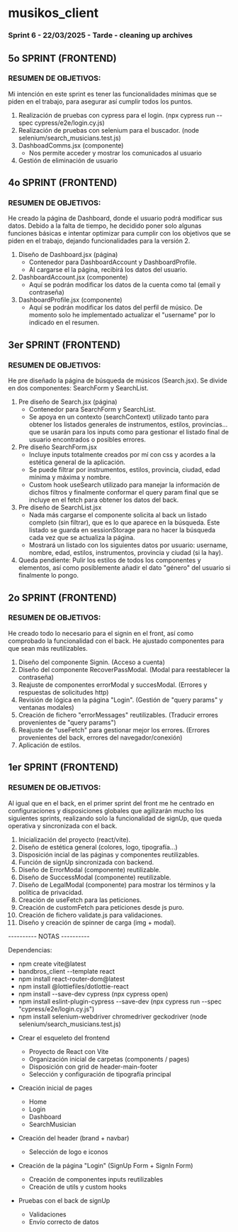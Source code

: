 # musikos_client
### Sprint 6 - 22/03/2025 - Tarde - cleaning up archives

## 5o SPRINT (FRONTEND)

### RESUMEN DE OBJETIVOS:

Mi intención en este sprint es tener las funcionalidades mínimas que se piden en el trabajo, para asegurar así cumplir todos los puntos.

1. Realización de pruebas con cypress para el login.
    (npx cypress run --spec cypress/e2e/login.cy.js)
2. Realización de pruebas con selenium para el buscador.
    (node selenium/search_musicians.test.js)
3. DashboadComms.jsx (componente)
    - Nos permite acceder y mostrar los comunicados al usuario
4. Gestión de eliminación de usuario

## 4o SPRINT (FRONTEND)

### RESUMEN DE OBJETIVOS:

He creado la página de Dashboard, donde el usuario podrá modificar sus datos. Debido a la falta de tiempo, he decidido poner solo algunas funciones básicas e intentar optimizar para cumplir con los objetivos que se piden en el trabajo, dejando funcionalidades para la versión 2.

1. Diseño de Dashboard.jsx (página)
    * Contenedor para DashboardAccount y DashboardProfile.
    * Al cargarse el la página, recibirá los datos del usuario.
2. DashboardAccount.jsx (componente)
    * Aquí se podrán modificar los datos de la cuenta como tal (email y contraseña)
3. DashboardProfile.jsx (componente)
    * Aquí se podrán modificar los datos del perfil de músico. De momento solo he implementado actualizar el "username" por lo indicado en el resumen.

## 3er SPRINT (FRONTEND)

### RESUMEN DE OBJETIVOS:

He pre diseñado la página de búsqueda de músicos (Search.jsx). Se divide en dos componentes: SearchForm y SearchList.

1. Pre diseño de Search.jsx (página)
    * Contenedor para SearchForm y SearchList.
    * Se apoya en un contexto (searchContext) utilizado tanto para obtener los listados generales de instrumentos, estilos, provincias... que se usarán para los inputs como para gestionar el listado final de usuario encontrados o posibles errores.
2. Pre diseño SearchForm.jsx 
    * Incluye inputs totalmente creados por mí con css y acordes a la estética general de la aplicación.
    * Se puede filtrar por instrumentos, estilos, provincia, ciudad, edad mínima y máxima y nombre.
    * Custom hook useSearch utilizado para manejar la información de dichos filtros y finalmente conformar el query param final que se incluye en el fetch para obtener los datos del back.
3. Pre diseño de SearchList.jsx
    * Nada más cargarse el componente solicita al back un listado completo (sin filtrar), que es lo que aparece en la búsqueda. Este listado se guarda en sessionStorage para no hacer la búsqueda cada vez que se actualiza la página.
    * Mostrará un listado con los siguientes datos por usuario: username, nombre, edad, estilos, instrumentos, provincia y ciudad (si la hay).
4. Queda pendiente: Pulir los estilos de todos los componentes y elementos, así como posiblemente añadir el dato "género" del usuario si finalmente lo pongo.

## 2o SPRINT (FRONTEND)

### RESUMEN DE OBJETIVOS:

He creado todo lo necesario para el signin en el front, así como comprobado la funcionalidad con el back. He ajustado componentes para que sean más reutilizables.

1. Diseño del componente Signin.
    (Acceso a cuenta)
2. Diseño del componente RecoverPassModal.
    (Modal para reestablecer la contraseña)
3. Reajuste de componentes errorModal y succesModal.
    (Errores y respuestas de solicitudes http)
4. Revisión de lógica en la página "Login".
    (Gestión de "query params" y ventanas modales)
5. Creación de fichero "errorMessages" reutilizables.
    (Traducir errores provenientes de "query params")
6. Reajuste de "useFetch" para gestionar mejor los errores.
    (Errores provenientes del back, errores del navegador/conexión)
7. Aplicación de estilos.

## 1er SPRINT (FRONTEND)

### RESUMEN DE OBJETIVOS:

Al igual que en el back, en el primer sprint del front me he centrado en configuraciones y disposiciones globales que agilizarán mucho los siguientes sprints, realizando solo la funcionalidad de signUp, que queda operativa y sincronizada con el back.

1. Inicialización del proyecto (react/vite).
2. Diseño de estética general (colores, logo, tipografía...)
3. Disposición incial de las páginas y componentes reutilizables.
4. Función de signUp sincronizada con backend.
5. Diseño de ErrorModal (componente) reutilizable.
6. Diseño de SuccessModal (componente) reutilizable.
7. Diseño de LegalModal (componente) para mostrar los términos y la política de privacidad.
8. Creación de useFetch para las peticiones.
9. Creación de customFetch para peticiones desde js puro.
10. Creación de fichero validate.js para validaciones.
11. Diseño y creación de spinner de carga (img + modal).


---------- NOTAS ----------

Dependencias:

- npm create vite@latest 
- bandbros_client --template react
- npm install react-router-dom@latest
- npm install @lottiefiles/dotlottie-react
- npm install --save-dev cypress
    (npx cypress open)
- npm install eslint-plugin-cypress --save-dev
    (npx cypress run --spec "cypress/e2e/login.cy.js")
- npm install selenium-webdriver chromedriver geckodriver
    (node selenium/search_musicians.test.js)


* Crear el esqueleto del frontend
    - Proyecto de React con Vite
    - Organización inicial de carpetas (components / pages)
    - Disposición con grid de header-main-footer
    - Selección y configuración de tipografía principal

* Creación inicial de pages
    - Home
    - Login
    - Dashboard
    - SearchMusician

* Creación del header (brand + navbar)
    - Selección de logo e iconos

* Creación de la página "Login" (SignUp Form + SignIn Form)
    - Creación de componentes inputs reutilizables
    - Creación de utils y custom hooks

* Pruebas con el back de signUp
    - Validaciones
    - Envío correcto de datos